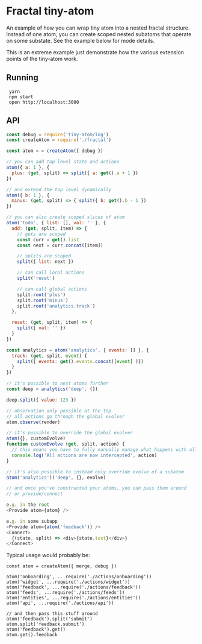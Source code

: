 # Fractal tiny-atom

An example of how you can wrap tiny atom into a nested fractal structure. Instead of one atom, you can create scoped nested subatoms that operate on some substate. See the example below for mode details.

This is an extreme example just demonstrate how the various extension points of the tiny-atom work.

## Running

     yarn
     npm start
     open http://localhost:3000

## API

```js
const debug = require('tiny-atom/log')
const createAtom = require('./fractal')

const atom = = createAtom({ debug })

// you can add top level state and actions
atom({ a: 1 }, {
  plus: (get, split) => split({ a: get().a + 1 })
})

// and extend the top level dynamically
atom({ b: 1 }, {
  minus: (get, split) => { split({ b: get().b - 1 })
})

// you can also create scoped slices of atom
atom('todo', { list: [], val: '' }, {
  add: (get, split, item) => {
    // gets are scoped
    const curr = get().list
    const next = curr.concat([item])

    // splits are scoped
    split({ list: next })

    // can call local actions
    split('reset')

    // can call global actions
    split.root('plus')
    split.root('minus')
    split.root('analytics.track')
  },

  reset: (get, split, item) => {
    split({ val: '' })
  }
})

const analytics = atom('analytics', { events: [] }, {
  track: (get, split, event) {
    split({ events: get().events.concat([event] )})
  }
})

// it's possible to nest atoms further
const deep = analytics('deep', {})

deep.split({ value: 123 })

// observation only possible at the top
// all actions go through the global evolver
atom.observe(render)

// it's possible to override the global evolver
atom({}, customEvolve)
function customEvolve (get, split, action) {
  // this means you have to fully manually manage what happens with all the actions and how you namespace your state, etc.
  console.log('All actions are now intercepted', action)
}

// it's also possible to instead only override evolve of a subatom
atom('analytics')('deep', {}, evolve)

// and once you've constructed your atoms, you can pass them around
// or provide/connect

e.g. in the root
<Provide atom={atom} />

e.g. in some subapp
<Provide atom={atom('feedback')} />
<Connect>
  {(state, split) => <div>{state.text}</div>}
</Connect>
```

Typical usage would probably be:

```
const atom = createAtom({ merge, debug })

atom('onboarding', ...require('./actions/onboarding'))
atom('widget', ...require('./actions/widget'))
atom('feedback', ...require('./actions/feedback'))
atom('feeds', ...require('./actions/feeds'))
atom('entities', ...require('./actions/entities'))
atom('api', ...require('./actions/api'))

// and then pass this stuff around
atom('feedback').split('submit')
atom.split('feedback.submit')
atom('feedback').get()
atom.get().feedback
```
